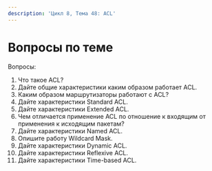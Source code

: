```yaml
---
description: 'Цикл 8, Тема 48: ACL'
---
```


# Вопросы по теме

Вопросы:  
1. Что такое ACL?  
2. Дайте общие характеристики каким образом работает ACL.  
3. Каким образом маршрутизаторы работают с ACL?  
4. Дайте характеристики Standard ACL.  
5. Дайте характеристики Extended ACL.  
6. Чем отличается применение ACL по отношение к входящим от применения к исходящим пакетам?  
7. Дайте характеристики Named ACL.  
8. Опишите работу Wildcard Mask.  
9. Дайте характеристики Dynamic ACL.  
10. Дайте характеристики Reflexive ACL.  
11. Дайте характеристики Time-based ACL.

